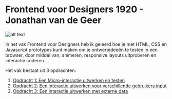 # Frontend voor Designers 1920 - Jonathan van de Geer

![alt text](./img/F4Dsplash.png "Frontend voor Design Splash")

In het vak Frontend voor Designers heb ik geleerd hoe je met HTML, CSS en Javascript prototypes kunt maken om je ontwerpideeën te testen in een browser, door middel van; animeren, responsive layouts uitproberen en interactie coderen ...


Het vak bestaat uit 3 opdrachten:

1. [Opdracht 1: Een Micro-interactie uitwerken en testen](opdracht1/)
2. [Opdracht 2: Een interactie uitwerken voor verschillende gebruikers input](opdracht2/)
3. [Opdracht 3: Een interactie uitwerken met externe data](opdracht3/)
